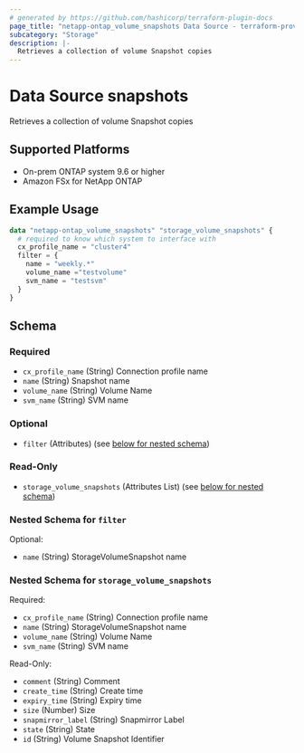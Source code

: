 ```yaml
---
# generated by https://github.com/hashicorp/terraform-plugin-docs
page_title: "netapp-ontap_volume_snapshots Data Source - terraform-provider-netapp-ontap"
subcategory: "Storage"
description: |-
  Retrieves a collection of volume Snapshot copies
---
```


# Data Source snapshots

Retrieves a collection of volume Snapshot copies

## Supported Platforms

* On-prem ONTAP system 9.6 or higher
* Amazon FSx for NetApp ONTAP

## Example Usage

```terraform
data "netapp-ontap_volume_snapshots" "storage_volume_snapshots" {
  # required to know which system to interface with
  cx_profile_name = "cluster4"
  filter = {
    name = "weekly.*"
    volume_name ="testvolume"
    svm_name = "testsvm"
  }
}
```

<!-- schema generated by tfplugindocs -->
## Schema

### Required

- `cx_profile_name` (String) Connection profile name
- `name` (String) Snapshot name
- `volume_name` (String) Volume Name
- `svm_name` (String) SVM name

### Optional

- `filter` (Attributes) (see [below for nested schema](#nestedatt--filter))

### Read-Only

- `storage_volume_snapshots` (Attributes List) (see [below for nested schema](#nestedatt--storage_volume_snapshots))

<a id="nestedatt--filter"></a>

### Nested Schema for `filter`

Optional:

- `name` (String) StorageVolumeSnapshot name

<a id="nestedatt--storage_volume_snapshots"></a>

### Nested Schema for `storage_volume_snapshots`

Required:

- `cx_profile_name` (String) Connection profile name
- `name` (String) StorageVolumeSnapshot name
- `volume_name` (String) Volume Name
- `svm_name` (String) SVM name

Read-Only:

- `comment` (String) Comment
- `create_time` (String) Create time
- `expiry_time` (String) Expiry time
- `size` (Number) Size
- `snapmirror_label` (String) Snapmirror Label
- `state` (String) State
- `id` (String) Volume Snapshot Identifier
